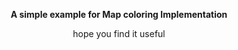 <p align = center>
<strong> A simple example for Map coloring Implementation </strong>
</p>
<p align = center>
hope you find it useful
</p>
